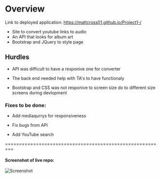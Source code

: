 # Overview 

Link to deployed application: https://mattcross01.github.io/Project1-/

* Site to convert youtube links to audio 
* An API that looks for album art
* Bootstrap and JQuery to style page

## Hurdles

* API was difficult to have a responive one for converter

* The back end needed help with TA's to have functionaly

* Bootstrap and CSS was not responive to screen size do to different size screens during devlopment

### Fixes to be done:

* Add mediaqurrys for responsiveness

* Fix bugs from API

* Add YouTube search 

=========================================================

#### Screenshot of live repo: 

![Screenshot](https://i.ibb.co/pPG26rd/mp3crazyss.png)
